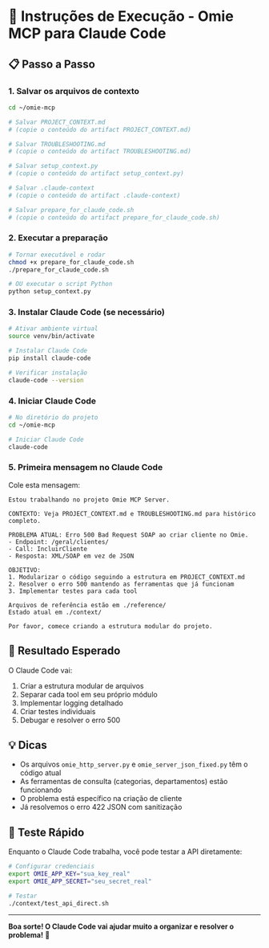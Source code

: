 # 🚀 Instruções de Execução - Omie MCP para Claude Code

## 📋 Passo a Passo

### 1. Salvar os arquivos de contexto

```bash
cd ~/omie-mcp

# Salvar PROJECT_CONTEXT.md
# (copie o conteúdo do artifact PROJECT_CONTEXT.md)

# Salvar TROUBLESHOOTING.md
# (copie o conteúdo do artifact TROUBLESHOOTING.md)

# Salvar setup_context.py
# (copie o conteúdo do artifact setup_context.py)

# Salvar .claude-context
# (copie o conteúdo do artifact .claude-context)

# Salvar prepare_for_claude_code.sh
# (copie o conteúdo do artifact prepare_for_claude_code.sh)
```

### 2. Executar a preparação

```bash
# Tornar executável e rodar
chmod +x prepare_for_claude_code.sh
./prepare_for_claude_code.sh

# OU executar o script Python
python setup_context.py
```

### 3. Instalar Claude Code (se necessário)

```bash
# Ativar ambiente virtual
source venv/bin/activate

# Instalar Claude Code
pip install claude-code

# Verificar instalação
claude-code --version
```

### 4. Iniciar Claude Code

```bash
# No diretório do projeto
cd ~/omie-mcp

# Iniciar Claude Code
claude-code
```

### 5. Primeira mensagem no Claude Code

Cole esta mensagem:

```
Estou trabalhando no projeto Omie MCP Server. 

CONTEXTO: Veja PROJECT_CONTEXT.md e TROUBLESHOOTING.md para histórico completo.

PROBLEMA ATUAL: Erro 500 Bad Request SOAP ao criar cliente no Omie.
- Endpoint: /geral/clientes/
- Call: IncluirCliente
- Resposta: XML/SOAP em vez de JSON

OBJETIVO: 
1. Modularizar o código seguindo a estrutura em PROJECT_CONTEXT.md
2. Resolver o erro 500 mantendo as ferramentas que já funcionam
3. Implementar testes para cada tool

Arquivos de referência estão em ./reference/
Estado atual em ./context/

Por favor, comece criando a estrutura modular do projeto.
```

## 🎯 Resultado Esperado

O Claude Code vai:
1. Criar a estrutura modular de arquivos
2. Separar cada tool em seu próprio módulo
3. Implementar logging detalhado
4. Criar testes individuais
5. Debugar e resolver o erro 500

## 💡 Dicas

- Os arquivos `omie_http_server.py` e `omie_server_json_fixed.py` têm o código atual
- As ferramentas de consulta (categorias, departamentos) estão funcionando
- O problema está específico na criação de cliente
- Já resolvemos o erro 422 JSON com sanitização

## 🔧 Teste Rápido

Enquanto o Claude Code trabalha, você pode testar a API diretamente:

```bash
# Configurar credenciais
export OMIE_APP_KEY="sua_key_real"
export OMIE_APP_SECRET="seu_secret_real"

# Testar
./context/test_api_direct.sh
```

---

**Boa sorte! O Claude Code vai ajudar muito a organizar e resolver o problema!** 🚀